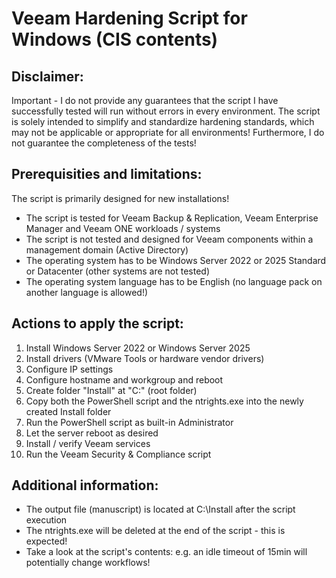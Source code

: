 # Veeam Hardening Script for Windows (CIS contents)

## Disclaimer:
Important - I do not provide any guarantees that the script I have successfully tested will run without errors in every environment.
The script is solely intended to simplify and standardize hardening standards, which may not be applicable or appropriate for all environments!
Furthermore, I do not guarantee the completeness of the tests!


## Prerequisities and limitations:

The script is primarily designed for new installations!

- The script is tested for Veeam Backup & Replication, Veeam Enterprise Manager and Veeam ONE workloads / systems
- The script is not tested and designed for Veeam components within a management domain (Active Directory)
- The operating system has to be Windows Server 2022 or 2025 Standard or Datacenter (other systems are not tested)
- The operating system language has to be English (no language pack on another language is allowed!)


## Actions to apply the script:
1. Install Windows Server 2022 or Windows Server 2025
2. Install drivers (VMware Tools or hardware vendor drivers)
3. Configure IP settings
4. Configure hostname and workgroup and reboot
5. Create folder "Install" at "C:\" (root folder)
6. Copy both the PowerShell script and the ntrights.exe into the newly created Install folder
7. Run the PowerShell script as built-in Administrator
8. Let the server reboot as desired
9. Install / verify Veeam services
10. Run the Veeam Security & Compliance script


## Additional information:
- The output file (manuscript) is located at C:\Install after the script execution
- The ntrights.exe will be deleted at the end of the script - this is expected!
- Take a look at the script's contents: e.g. an idle timeout of 15min will potentially change workflows!
